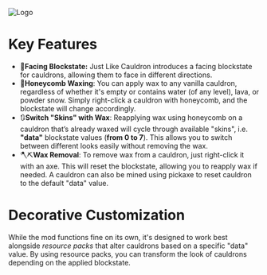 ![Logo](https://cdn.modrinth.com/data/cached_images/ade616932328a0d3a24b8a6197aa17ac7e7fea6b.jpeg)

# Key Features

- 🧭**Facing Blockstate:** Just Like Cauldron introduces a facing blockstate for cauldrons, allowing them to face in different directions. 
- 🍯**Honeycomb Waxing**: You can apply wax to any vanilla cauldron, regardless of whether it's empty or contains water (of any level), lava, or powder snow. Simply right-click a cauldron with honeycomb, and the blockstate will change accordingly.
- 🔃**Switch "Skins" with Wax**: Reapplying wax using honeycomb on a cauldron that’s already waxed will cycle through available "skins", i.e. **"data"** blockstate values (**from 0 to 7**). This allows you to switch between different looks easily without removing the wax.
- 🪓⛏️**Wax Removal**: To remove wax from a cauldron, just right-click it with an axe. This will reset the blockstate, allowing you to reapply wax if needed. A cauldron can also be mined using pickaxe to reset cauldron to the default "data" value.

# Decorative Customization
While the mod functions fine on its own, it's designed to work best alongside _resource packs_ that alter cauldrons based on a specific "data" value. By using resource packs, you can transform the look of cauldrons depending on the applied blockstate.
